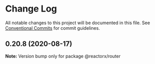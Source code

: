 # Change Log

All notable changes to this project will be documented in this file.
See [Conventional Commits](https://conventionalcommits.org) for commit guidelines.

## 0.20.8 (2020-08-17)

**Note:** Version bump only for package @reactorx/router
